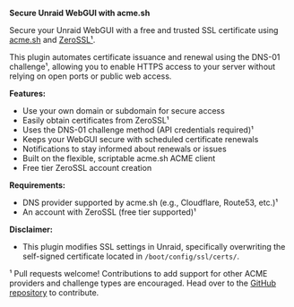 **Secure Unraid WebGUI with acme.sh**

Secure your Unraid WebGUI with a free and trusted SSL certificate using [acme.sh](https://acme.sh) and [ZeroSSL¹](https://zerossl.com).

This plugin automates certificate issuance and renewal using the DNS-01 challenge¹, allowing you to enable HTTPS access to your server without relying on open ports or public web access.

**Features:**

- Use your own domain or subdomain for secure access
- Easily obtain certificates from ZeroSSL¹
- Uses the DNS-01 challenge method (API credentials required)¹
- Keeps your WebGUI secure with scheduled certificate renewals
- Notifications to stay informed about renewals or issues
- Built on the flexible, scriptable acme.sh ACME client
- Free tier ZeroSSL account creation

**Requirements:**

- DNS provider supported by acme.sh (e.g., Cloudflare, Route53, etc.)¹
- An account with ZeroSSL (free tier supported)¹

**Disclaimer:**

- This plugin modifies SSL settings in Unraid, specifically overwriting the self-signed certificate located in `/boot/config/ssl/certs/`.

¹ Pull requests welcome! Contributions to add support for other ACME providers and challenge types are encouraged.
Head over to the [GitHub repository](https://github.com/morgendagen/Unraid-WebGUI-SSL) to contribute.
